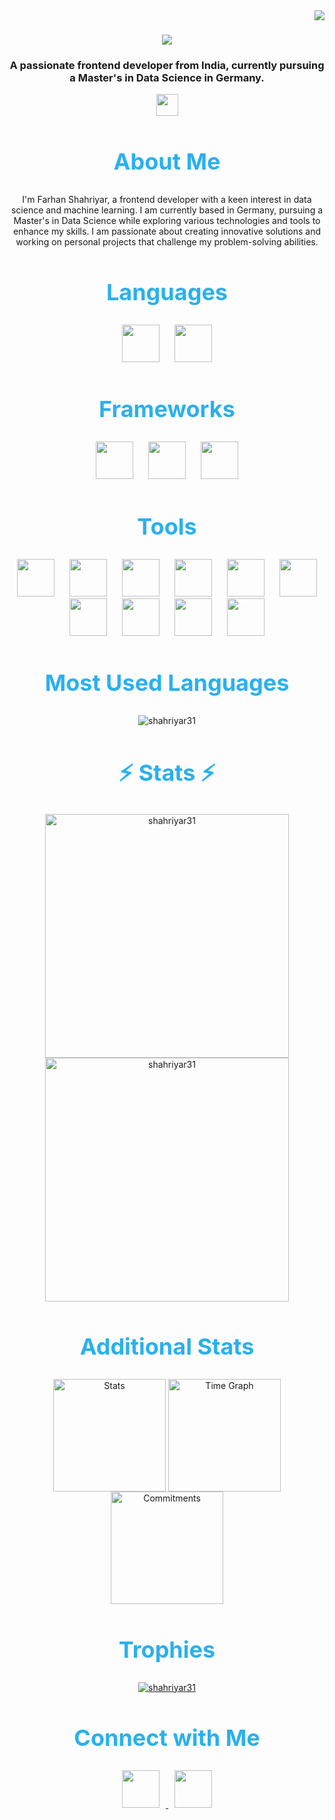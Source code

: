 <img align="right" src="https://visitor-badge.laobi.icu/badge?page_id=shahriyar31.shahriyar31" />

<h1 align="center">
    <img src="https://readme-typing-svg.demolab.com?font=Roboto+Slab&color=%232AB0EE&size=35&center=true&vCenter=true&width=450&duration=1500&pause=1000&lines=Hi+There!+👋;+I'm+Farhan+Shahriyar!;" />
</h1>

<h3 align="center">A passionate frontend developer from India, currently pursuing a Master's in Data Science in Germany.</h3>

<p align="center">
  <img src="https://readme-typing-svg.demolab.com?font=Roboto+Slab&color=%232AB0EE&size=35&center=true&vCenter=true&width=450&duration=1500&pause=1000&lines=Frontend+Developer;Data+Science+Enthusiast;Machine+Learning+Explorer" width="auto" height="35"/>
</p>

<h2 align="center" style="font-size: 36px; color: #2AB0EE;">About Me</h2>
<p align="center" style="max-width: 800px; margin: auto;">
  I'm Farhan Shahriyar, a frontend developer with a keen interest in data science and machine learning. I am currently based in Germany, pursuing a Master's in Data Science while exploring various technologies and tools to enhance my skills. I am passionate about creating innovative solutions and working on personal projects that challenge my problem-solving abilities.
</p>

<h2 align="center" style="font-size: 36px; color: #2AB0EE;">Languages</h2>
<p align="center">
  <img src="https://img.shields.io/badge/Python-3776AB?style=flat-square&logo=python&logoColor=white&labelColor=#242424&color=3776AB" height="60" style="margin: 0 10px;" />
  <img src="https://img.shields.io/badge/R-276DC3?style=flat-square&logo=r&logoColor=white&labelColor=#242424&color=276DC3" height="60" style="margin: 0 10px;" />
</p>

<h2 align="center" style="font-size: 36px; color: #2AB0EE;">Frameworks</h2>
<p align="center">
  <img src="https://img.shields.io/badge/Node.js-339933?style=flat-square&logo=node.js&logoColor=white&labelColor=#242424&color=339933" height="60" style="margin: 0 10px;" />
  <img src="https://img.shields.io/badge/Flask-000000?style=flat-square&logo=flask&logoColor=white&labelColor=#242424&color=000000" height="60" style="margin: 0 10px;" />
  <img src="https://img.shields.io/badge/Django-092E20?style=flat-square&logo=django&logoColor=white&labelColor=#242424&color=092E20" height="60" style="margin: 0 10px;" />
</p>

<h2 align="center" style="font-size: 36px; color: #2AB0EE;">Tools</h2>
<p align="center">
  <img src="https://img.shields.io/badge/Git-F05032?style=flat-square&logo=git&logoColor=white&labelColor=#242424&color=F05032" height="60" style="margin: 0 10px;" />
  <img src="https://img.shields.io/badge/GitHub-181717?style=flat-square&logo=github&logoColor=white&labelColor=#242424&color=181717" height="60" style="margin: 0 10px;" />
  <img src="https://img.shields.io/badge/VS_Code-007ACC?style=flat-square&logo=visual-studio-code&logoColor=white&labelColor=#242424&color=007ACC" height="60" style="margin: 0 10px;" />
  <img src="https://img.shields.io/badge/Figma-F24E1E?style=flat-square&logo=figma&logoColor=white&labelColor=#242424&color=F24E1E" height="60" style="margin: 0 10px;" />
  <img src="https://img.shields.io/badge/Docker-2496ED?style=flat-square&logo=docker&logoColor=white&labelColor=#242424&color=2496ED" height="60" style="margin: 0 10px;" />
  <img src="https://img.shields.io/badge/AWS-232F3E?style=flat-square&logo=amazonaws&logoColor=white&labelColor=#242424&color=232F3E" height="60" style="margin: 0 10px;" />
  <img src="https://img.shields.io/badge/Google_Cloud-4285F4?style=flat-square&logo=google-cloud&logoColor=white&labelColor=#242424&color=4285F4" height="60" style="margin: 0 10px;" />
  <img src="https://img.shields.io/badge/MongoDB-47A248?style=flat-square&logo=mongodb&logoColor=white&labelColor=#242424&color=47A248" height="60" style="margin: 0 10px;" />
  <img src="https://img.shields.io/badge/MySQL-00758F?style=flat-square&logo=mysql&logoColor=white&labelColor=#242424&color=00758F" height="60" style="margin: 0 10px;" />
  <img src="https://img.shields.io/badge/PostgreSQL-4169E1?style=flat-square&logo=postgresql&logoColor=white&labelColor=#242424&color=4169E1" height="60" style="margin: 0 10px;" />
</p>

<h2 align="center" style="font-size: 36px; color: #2AB0EE;">Most Used Languages</h2>
<p align="center">
  <img align="center" src="https://github-readme-stats.vercel.app/api/top-langs?username=shahriyar31&show_icons=true&locale=en&layout=compact&theme=dark" alt="shahriyar31" />
</p>

<h2 align="center" style="font-size: 36px; color: #2AB0EE;">⚡ Stats ⚡</h2>
<p align="center">
  <img align="center" width="390" src="https://github-readme-streak-stats.herokuapp.com/?user=shahriyar31&theme=dark" alt="shahriyar31" />
  <img align="center" width="390" src="https://github-readme-stats.vercel.app/api?username=shahriyar31&show_icons=true&locale=en&theme=dark" alt="shahriyar31" />
</p>

<h2 align="center" style="font-size: 36px; color: #2AB0EE;">Additional Stats</h2>
<p align="center">
  <img align="center" src="http://github-profile-summary-cards.vercel.app/api/cards/stats?username=shahriyar31&theme=dark" height="180em" alt="Stats"/>
  <img align="center" src="http://github-profile-summary-cards.vercel.app/api/cards/productive-time?username=shahriyar31&theme=dark&utcOffset=5.30" height="180em" alt="Time Graph"/>
  <img align="center" src="http://github-profile-summary-cards.vercel.app/api/cards/profile-details?username=shahriyar31&theme=dark" height="180em" alt="Commitments"/>
</p>

<h2 align="center" style="font-size: 36px; color: #2AB0EE;">Trophies</h2>
<p align="center">
  <a href="https://github.com/ryo-ma/github-profile-trophy"><img src="https://github-profile-trophy.vercel.app/?username=shahriyar31&theme=dark" alt="shahriyar31" /></a>
</p>

<h2 align="center" style="font-size: 36px; color: #2AB0EE;">Connect with Me</h2>
<p align="center">
  <a href="mailto:shahriyarfarhan3101@gmail.com">
    <img src="https://img.shields.io/badge/Gmail-333333?style=flat-square&logo=gmail&logoColor=red&labelColor=#242424&color=333333" height="60" style="margin: 0 10px;" />
  </a>
  <a href="https://linkedin.com/in/shahriyar31" target="_blank">
    <img src="https://img.shields.io/badge/LinkedIn-0077B5?style=flat-square&logo=linkedin&logoColor=white&labelColor=#242424&color=0077B5" height="60" style="margin: 0 10px;" />
  </a>
</p>
